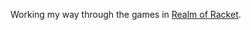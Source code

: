 Working my way through the games in [Realm of Racket][realm].

[realm]: https://www.nostarch.com/realmofracket.htm
